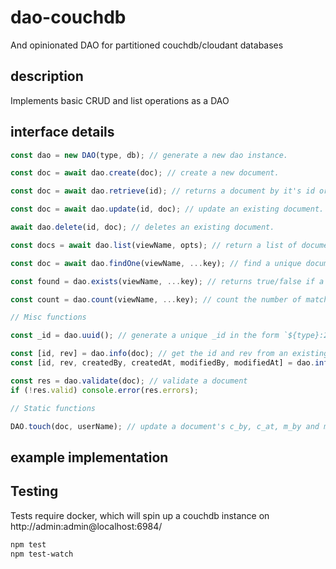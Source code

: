 # dao-couchdb

And opinionated DAO for partitioned couchdb/cloudant databases

## description

Implements basic CRUD and list operations as a DAO

## interface details

```javascript
const dao = new DAO(type, db); // generate a new dao instance.

const doc = await dao.create(doc); // create a new document.

const doc = await dao.retrieve(id); // returns a document by it's id or returns null if not found.

const doc = await dao.update(id, doc); // update an existing document.

await dao.delete(id, doc); // deletes an existing document.

const docs = await dao.list(viewName, opts); // return a list of documents from a view.

const doc = await dao.findOne(viewName, ...key); // find a unique document from a view.

const found = dao.exists(viewName, ...key); // returns true/false if a key exists in a view.

const count = dao.count(viewName, ...key); // count the number of matching keys that exist in a view.

// Misc functions

const _id = dao.uuid(); // generate a unique _id in the form `${type}:22-random-chars`

const [id, rev] = dao.info(doc); // get the id and rev from an existing document (typical)
const [id, rev, createdBy, createdAt, modifiedBy, modifiedAt] = dao.info(doc); // full info

const res = dao.validate(doc); // validate a document
if (!res.valid) console.error(res.errors);

// Static functions

DAO.touch(doc, userName); // update a document's c_by, c_at, m_by and m_at fields
```

## example implementation

## Testing

Tests require docker, which will spin up a couchdb instance on http://admin:admin@localhost:6984/

```bash
npm test
npm test-watch
```

